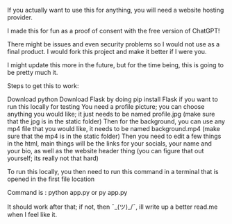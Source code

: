 If you actually want to use this for anything, you will need a website hosting provider.

I made this for fun as a proof of consent with the free version of ChatGPT!

There might be issues and even security problems so I would not use as a final product. I would fork this project and make it better if I were you.

I might update this more in the future, but for the time being, this is going to be pretty much it.

Steps to get this to work:

Download python
Download Flask by doing pip install Flask if you want to run this locally for testing
You need a profile picture; you can choose anything you would like; it just needs to be named profile.jpg (make sure that the jpg is in the static folder)
Then for the background, you can use any mp4 file that you would like, it needs to be named background.mp4 (make sure that the mp4 is in the static folder)
Then you need to edit a few things in the html, main things will be the links for your socials, your name and your bio, as well as the website header thing (you can figure that out yourself; its really not that hard)

To run this locally, you then need to run this command in a terminal that is opened in the first file location

Command is : python app.py or py app.py

It should work after that; if not, then ¯\_(ツ)_/¯, ill write up a better read.me when I feel like it.
